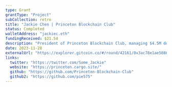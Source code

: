 ```yaml
---
type: Grant
grantType: "Project"
subCollection: retro
title: "Jackie Chen | Princeton Blockchain Club"
status: Completed
walletAddress: "jackiec.eth"
fundingReceived: $21.54
description: "President of Princeton Blockchain Club, managing $4.5M delegated ARB votes, organizing student events, and facilitating governance discussions."
date: 2023-11-28
externalUrl: "https://explorer.gitcoin.co/#/round/42161/0x3ac78e1ae5086904d53b41c747188216789f59a7/0x3ac78e1ae5086904d53b41c747188216789f59a7-46"
links:
  twitter: "https://twitter.com/Some_Jackie"
  website: "https://princeton.cargo.site/"
  github: "https://github.com/Princeton-Blockchain-Club"
  github2: "https://github.com/pie575"
---
```

